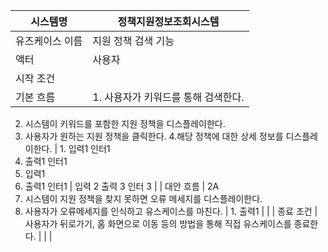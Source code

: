 | 시스템명 | 정책지원정보조회시스템 | 
| --- | --- |
| 유즈케이스 이름 | 지원 정책 검색 기능 | 
| 액터 | 사용자 | 
| 시작 조건 |  | 
| 기본 흐름 | 1. 사용자가 키워드를 통해 검색한다.
2. 시스템이 키워드를 포함한 지원 정책을 디스플레이한다. 
3. 사용자가 원하는 지원 정책을 클릭한다. 
4.해당 정책에 대한 상세 정보를 디스플레이한다.  | 1. 입력1 인터1
2. 출력1 인터1
3. 입력1
4. 출력1 인터1 | 입력 2
출력 3
인터 3 |
| 대안 흐름 | 2A
1. 시스템이 지원 정책을 찾지 못하면 오류 메세지를 디스플레이한다. 
2. 사용자가 오류메세지를 인식하고 유스케이스를 마친다.  | 1. 출력1 |  |
| 종료 조건 | 사용자가 뒤로가기, 홈 화면으로 이동 등의 방법을 통해 직접 유스케이스를 종료한다.  |  |  |
